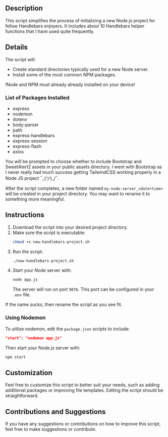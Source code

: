## Description

This script simplifies the process of initializing a new Node.js project for fellow Handlebars enjoyers. It includes about 10 Handlebars helper functions that I have used quite frequently.

## Details

The script will:

- Create standard directories typically used for a new Node server.
- Install some of the most common NPM packages.

!Node and NPM must already already installed on your device!

### List of Packages Installed

- express
- nodemon
- dotenv
- body-parser
- path
- express-handlebars
- express-session
- express-flash
- axios

You will be prompted to choose whether to include Bootstrap and SweetAlert2 assets in your public assets directory. I went with Bootstrap as I never really had much success getting TailwindCSS working properly in a Node JS project ¯\_(ツ)\_/¯.

After the script completes, a new folder named `my-node-server_<date+time>` will be created in your project directory. You may want to rename it to something more meaningful.

## Instructions

1. Download the script into your desired project directory.
2. Make sure the script is executable:
   ```bash
   chmod +x new-handlebars-project.sh
   ```
3. Run the script:
   ```bash
   ./new-handlebars-project.sh
   ```
4. Start your Node server with:
   ```bash
   node app.js
   ```
   The server will run on port `9876`. This port can be configured in your `.env` file.

If the name sucks, then rename the script as you see fit.

### Using Nodemon

To utilize nodemon, edit the `package.json` scripts to include:

```json
"start": "nodemon app.js"
```

Then start your Node.js server with:

```bash
npm start
```

## Customization

Feel free to customize this script to better suit your needs, such as adding additional packages or improving file templates. Editing the script should be straightforward.

## Contributions and Suggestions

If you have any suggestions or contributions on how to improve this script, feel free to make suggestions or contribute.
